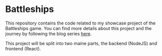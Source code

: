 # Battleships

This repository contains the code related to my showcase project of the Battleships game.
You can find more details about this project and the journey by following the blog series [here](https://www.herc.me/series/battleships/).

This project will be split into two maine parts, the backend (NodeJS) and frontend (React).